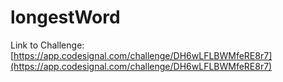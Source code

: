# longestWord

Link to Challenge: [https://app.codesignal.com/challenge/DH6wLFLBWMfeRE8r7](https://app.codesignal.com/challenge/DH6wLFLBWMfeRE8r7)
